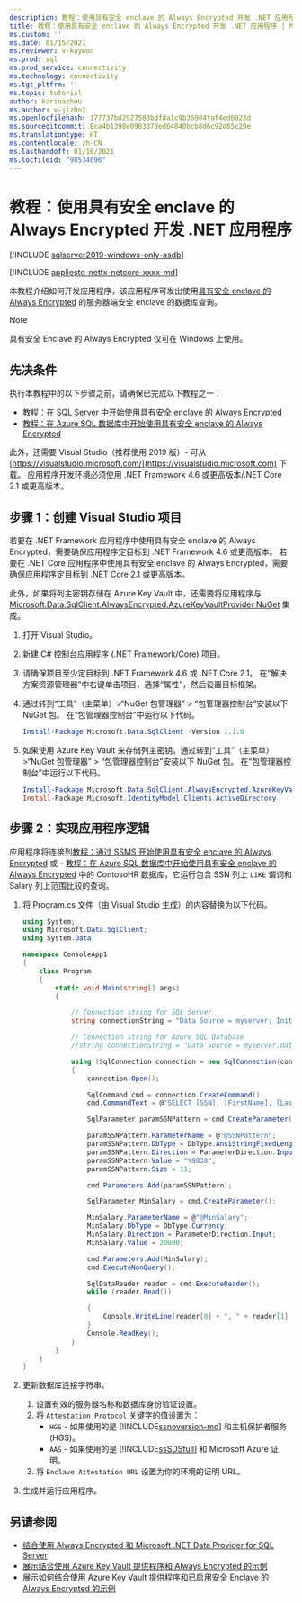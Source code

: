 ```yaml
---
description: 教程：使用具有安全 enclave 的 Always Encrypted 开发 .NET 应用程序
title: 教程：使用具有安全 enclave 的 Always Encrypted 开发 .NET 应用程序 | Microsoft Docs
ms.custom: ''
ms.date: 01/15/2021
ms.reviewer: v-kaywon
ms.prod: sql
ms.prod_service: connectivity
ms.technology: connectivity
ms.tgt_pltfrm: ''
ms.topic: tutorial
author: karinazhou
ms.author: v-jizho2
ms.openlocfilehash: 177737bd2927583bdfda1c9b36904faf4ed6023d
ms.sourcegitcommit: 8ca4b1398e090337ded64840bcb8d6c92d65c29e
ms.translationtype: HT
ms.contentlocale: zh-CN
ms.lasthandoff: 01/16/2021
ms.locfileid: "98534696"
---
```

# <a name="tutorial-develop-a-net-application-using-always-encrypted-with-secure-enclaves"></a>教程：使用具有安全 enclave 的 Always Encrypted 开发 .NET 应用程序

[!INCLUDE [sqlserver2019-windows-only-asdb](../../../includes/applies-to-version/sqlserver2019-windows-only-asdb.md)]

[!INCLUDE [appliesto-netfx-netcore-xxxx-md](../../../includes/appliesto-netfx-netcore-xxxx-md.md)]

本教程介绍如何开发应用程序，该应用程序可发出使用[具有安全 enclave 的 Always Encrypted](../../../relational-databases/security/encryption/always-encrypted-enclaves.md) 的服务器端安全 enclave 的数据库查询。

> [!NOTE]
> 具有安全 Enclave 的 Always Encrypted 仅可在 Windows 上使用。

## <a name="prerequisites"></a>先决条件

执行本教程中的以下步骤之前，请确保已完成以下教程之一：

- [教程：在 SQL Server 中开始使用具有安全 enclave 的 Always Encrypted](../../../relational-databases/security/tutorial-getting-started-with-always-encrypted-enclaves.md)
- [教程：在 Azure SQL 数据库中开始使用具有安全 enclave 的 Always Encrypted](/azure/azure-sql/database/always-encrypted-enclaves-getting-started)

此外，还需要 Visual Studio（推荐使用 2019 版）- 可从 [https://visualstudio.microsoft.com/](https://visualstudio.microsoft.com) 下载。 应用程序开发环境必须使用 .NET Framework 4.6 或更高版本/.NET Core 2.1 或更高版本。

## <a name="step-1-set-up-your-visual-studio-project"></a>步骤 1：创建 Visual Studio 项目

若要在 .NET Framework 应用程序中使用具有安全 enclave 的 Always Encrypted，需要确保应用程序定目标到 .NET Framework 4.6 或更高版本。 若要在 .NET Core 应用程序中使用具有安全 enclave 的 Always Encrypted，需要确保应用程序定目标到 .NET Core 2.1 或更高版本。

此外，如果将列主密钥存储在 Azure Key Vault 中，还需要将应用程序与 [Microsoft.Data.SqlClient.AlwaysEncrypted.AzureKeyVaultProvider NuGet](https://www.nuget.org/packages/Microsoft.Data.SqlClient.AlwaysEncrypted.AzureKeyVaultProvider) 集成。

1. 打开 Visual Studio。

2. 新建 C\# 控制台应用程序 (.NET Framework/Core) 项目。

3. 请确保项目至少定目标到 .NET Framework 4.6 或 .NET Core 2.1。 在“解决方案资源管理器”中右键单击项目，选择“属性”，然后设置目标框架。

4. 通过转到“工具”（主菜单）>“NuGet 包管理器” > “包管理器控制台”安装以下 NuGet 包。 在“包管理器控制台”中运行以下代码。

   ```powershell
   Install-Package Microsoft.Data.SqlClient -Version 1.1.0
   ```

5. 如果使用 Azure Key Vault 来存储列主密钥，通过转到“工具”（主菜单）>“NuGet 包管理器” > “包管理器控制台”安装以下 NuGet 包。 在“包管理器控制台”中运行以下代码。

   ```powershell
   Install-Package Microsoft.Data.SqlClient.AlwaysEncrypted.AzureKeyVaultProvider -Version 1.0.0
   Install-Package Microsoft.IdentityModel.Clients.ActiveDirectory
   ```

## <a name="step-2-implement-your-application-logic"></a>步骤 2：实现应用程序逻辑

应用程序将连接到[教程：通过 SSMS 开始使用具有安全 enclave 的 Always Encrypted](../../../relational-databases/security/tutorial-getting-started-with-always-encrypted-enclaves.md) 或 - [教程：在 Azure SQL 数据库中开始使用具有安全 enclave 的 Always Encrypted](/azure/azure-sql/database/always-encrypted-enclaves-getting-started) 中的 ContosoHR 数据库，它运行包含 SSN 列上 `LIKE` 谓词和 Salary 列上范围比较的查询。

1. 将 Program.cs 文件（由 Visual Studio 生成）的内容替换为以下代码。 

    ```cs
    using System;
    using Microsoft.Data.SqlClient;
    using System.Data;

    namespace ConsoleApp1
    {
        class Program
        {
            static void Main(string[] args)
            {

                // Connection string for SQL Server
                string connectionString = "Data Source = myserver; Initial Catalog = ContosoHR; Column Encryption Setting = Enabled;Attestation Protocol = HGS; Enclave Attestation Url = http://hgs.bastion.local/Attestation; Integrated Security = true";

                // Connection string for Azure SQL Database
                //string connectionString = "Data Source = myserver.database.windows.net; Initial Catalog = ContosoHR; Column Encryption Setting = Enabled;Attestation Protocol = AAS; Enclave Attestation Url = https://myattestationprovider.uks.attest.azure.net/attest/SgxEnclave; User ID=user; Password=password";

                using (SqlConnection connection = new SqlConnection(connectionString))
                {
                    connection.Open();

                    SqlCommand cmd = connection.CreateCommand();
                    cmd.CommandText = @"SELECT [SSN], [FirstName], [LastName], [Salary] FROM [HR].[Employees] WHERE [SSN] LIKE @SSNPattern AND [Salary] > @MinSalary;";

                    SqlParameter paramSSNPattern = cmd.CreateParameter();

                    paramSSNPattern.ParameterName = @"@SSNPattern";
                    paramSSNPattern.DbType = DbType.AnsiStringFixedLength;
                    paramSSNPattern.Direction = ParameterDirection.Input;
                    paramSSNPattern.Value = "%9838";
                    paramSSNPattern.Size = 11;

                    cmd.Parameters.Add(paramSSNPattern);

                    SqlParameter MinSalary = cmd.CreateParameter();

                    MinSalary.ParameterName = @"@MinSalary";
                    MinSalary.DbType = DbType.Currency;
                    MinSalary.Direction = ParameterDirection.Input;
                    MinSalary.Value = 20000;

                    cmd.Parameters.Add(MinSalary);
                    cmd.ExecuteNonQuery();

                    SqlDataReader reader = cmd.ExecuteReader();
                    while (reader.Read())

                    {
                        Console.WriteLine(reader[0] + ", " + reader[1] + ", " + reader[2] + ", " + reader[3]);
                    }
                    Console.ReadKey();
                }
            }
        }
    }
    ```

2. 更新数据库连接字符串。
    1. 设置有效的服务器名称和数据库身份验证设置。
    2. 将 `Attestation Protocol` 关键字的值设置为：
       - `HGS` - 如果使用的是 [!INCLUDE[ssnoversion-md](../../../includes/ssnoversion-md.md)] 和主机保护者服务 (HGS)。
       - `AAS` - 如果使用的是 [!INCLUDE[ssSDSfull](../../../includes/sssdsfull-md.md)] 和 Microsoft Azure 证明。
    3. 将 `Enclave Attestation URL` 设置为你的环境的证明 URL。

3. 生成并运行应用程序。

## <a name="see-also"></a>另请参阅

- [结合使用 Always Encrypted 和 Microsoft .NET Data Provider for SQL Server](sqlclient-support-always-encrypted.md)
- [展示结合使用 Azure Key Vault 提供程序和 Always Encrypted 的示例](azure-key-vault-example.md)
- [展示如何结合使用 Azure Key Vault 提供程序和已启用安全 Enclave 的 Always Encrypted 的示例](azure-key-vault-enclave-example.md)
